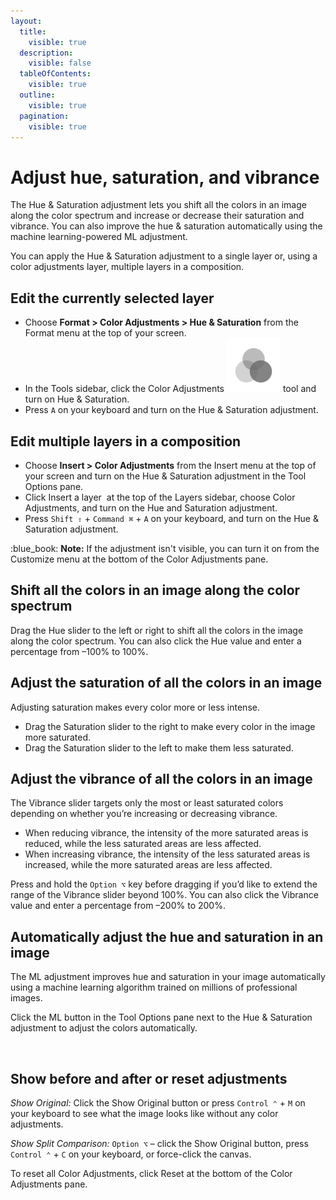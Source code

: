 ```yaml
---
layout:
  title:
    visible: true
  description:
    visible: false
  tableOfContents:
    visible: true
  outline:
    visible: true
  pagination:
    visible: true
---
```


# Adjust hue, saturation, and vibrance

The Hue & Saturation adjustment lets you shift all the colors in an image along the color spectrum and increase or decrease their saturation and vibrance. You can also improve the hue & saturation automatically using the machine learning-powered ML adjustment.

You can apply the Hue & Saturation adjustment to a single layer or, using a color adjustments layer, multiple layers in a composition.

## Edit the currently selected layer

* Choose **Format > Color Adjustments > Hue & Saturation** from the Format menu at the top of your screen.
* In the Tools sidebar, click the Color Adjustments <img src="../.gitbook/assets/Color-Adjustments.png" alt="" data-size="line"> tool and turn on Hue & Saturation.
* Press `A` on your keyboard and turn on the Hue & Saturation adjustment.

## Edit multiple layers in a composition

* Choose **Insert > Color Adjustments** from the Insert menu at the top of your screen and turn on the Hue & Saturation adjustment in the Tool Options pane.
* Click Insert a layer <img src="https://help.pixelmator.com/pixelmator-pro/3.5/assets/English/1648724547000.png" alt="" data-size="line"> at the top of the Layers sidebar, choose Color Adjustments, and turn on the Hue and Saturation adjustment.
* Press `Shift ⇧` + `Command ⌘` + `A` on your keyboard, and turn on the Hue & Saturation adjustment.

:blue\_book: **Note:** If the adjustment isn't visible, you can turn it on from the Customize menu at the bottom of the Color Adjustments pane.

## Shift all the colors in an image along the color spectrum

Drag the Hue slider to the left or right to shift all the colors in the image along the color spectrum. You can also click the Hue value and enter a percentage from –100% to 100%.

## Adjust the saturation of all the colors in an image

Adjusting saturation makes every color more or less intense.

* Drag the Saturation slider to the right to make every color in the image more saturated.
* Drag the Saturation slider to the left to make them less saturated.

## Adjust the vibrance of all the colors in an image

The Vibrance slider targets only the most or least saturated colors depending on whether you’re increasing or decreasing vibrance.

* When reducing vibrance, the intensity of the more saturated areas is reduced, while the less saturated areas are less affected.
* When increasing vibrance, the intensity of the less saturated areas is increased, while the more saturated areas are less affected.

Press and hold the `Option ⌥` key before dragging if you’d like to extend the range of the Vibrance slider beyond 100%. You can also click the Vibrance value and enter a percentage from –200% to 200%.

## Automatically adjust the hue and saturation in an image

The ML adjustment improves hue and saturation in your image automatically using a machine learning algorithm trained on millions of professional images.

Click the ML button in the Tool Options pane next to the Hue & Saturation adjustment to adjust the colors automatically.

<div align="left">

<img src="https://help.pixelmator.com/pixelmator-pro/3.5/assets/English/1656314694000.jpeg" alt="" width="375">

</div>

## Show before and after or reset adjustments

_Show Original:_ Click the Show Original button or press `Control ⌃` + `M` on your keyboard to see what the image looks like without any color adjustments.

_Show Split Comparison:_ `Option ⌥` – click the Show Original button, press `Control ⌃` + `C` on your keyboard, or force-click the canvas.

To reset all Color Adjustments, click Reset at the bottom of the Color Adjustments pane.
